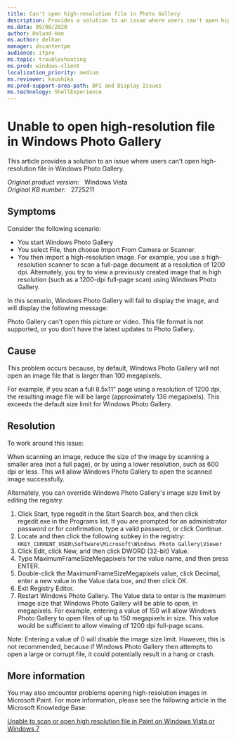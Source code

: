 ```yaml
---
title: Can't open high-resolution file in Photo Gallery
description: Provides a solution to an issue where users can't open high-resolution file in Windows Photo Gallery.
ms.data: 09/08/2020
author: Deland-Han
ms.author: delhan
manager: dscontentpm
audience: itpro
ms.topic: troubleshooting
ms.prod: windows-client
localization_priority: medium
ms.reviewer: kaushika
ms.prod-support-area-path: DPI and Display Issues
ms.technology: ShellExperience
---
```

# Unable to open high-resolution file in Windows Photo Gallery

This article provides a solution to an issue where users can't open high-resolution file in Windows Photo Gallery.

_Original product version:_ &nbsp; Windows Vista  
_Original KB number:_ &nbsp; 2725211

## Symptoms

Consider the following scenario:

- You start Windows Photo Gallery
- You select File, then choose Import From Camera or Scanner.
- You then import a high-resolution image. For example, you use a high-resolution scanner to scan a full-page document at a resolution of 1200 dpi. Alternately, you try to view a previously created image that is high resolution (such as a 1200-dpi full-page scan) using Windows Photo Gallery.

In this scenario, Windows Photo Gallery will fail to display the image, and will display the following message:

Photo Gallery can't open this picture or video. This file format is not supported, or you don't have the latest updates to Photo Gallery.

## Cause

This problem occurs because, by default, Windows Photo Gallery will not open an image file that is larger than 100 megapixels.

For example, if you scan a full 8.5x11" page using a resolution of 1200 dpi, the resulting image file will be large (approximately 136 megapixels). This exceeds the default size limit for Windows Photo Gallery.

## Resolution

To work around this issue:

When scanning an image, reduce the size of the image by scanning a smaller area (not a full page), or by using a lower resolution, such as 600 dpi or less. This will allow Windows Photo Gallery to open the scanned image successfully.

Alternately, you can override Windows Photo Gallery's image size limit by editing the registry:

1. Click Start, type regedit in the Start Search box, and then click regedit.exe in the Programs list. If you are prompted for an administrator password or for confirmation, type a valid password, or click Continue.
2. Locate and then click the following subkey in the registry:  
 `HKEY_CURRENT_USER\Software\Microsoft\Windows Photo Gallery\Viewer`  
3. Click Edit, click New, and then click DWORD (32-bit) Value.
4. Type MaximumFrameSizeMegapixels for the value name, and then press ENTER.
5. Double-click the MaximumFrameSizeMegapixels value, click Decimal, enter a new value in the Value data box, and then click OK.
6. Exit Registry Editor.
7. Restart Windows Photo Gallery. The Value data to enter is the maximum image size that Windows Photo Gallery will be able to open, in megapixels. For example, entering a value of 150 will allow Windows Photo Gallery to open files of up to 150 megapixels in size. This value would be sufficient to allow viewing of 1200 dpi full-page scans.

Note: Entering a value of 0 will disable the image size limit. However, this is not recommended, because if Windows Photo Gallery then attempts to open a large or corrupt file, it could potentially result in a hang or crash.

## More information

You may also encounter problems opening high-resolution images in Microsoft Paint. For more information, please see the following article in the Microsoft Knowledge Base:

[Unable to scan or open high resolution file in Paint on Windows Vista or Windows 7](https://support.microsoft.com/help/2722535)

